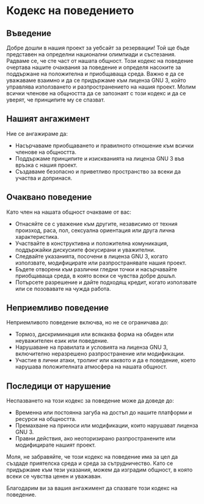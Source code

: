 # Кодекс на поведението

## Въведение

Добре дошли в нашия проект за уебсайт за резервации! Той ще бъде представен на определни национални олимпиади и състезания.
Радваме се, че сте част от нашата общност. Този кодекс на поведение
очертава нашите очаквания за поведение и определя насоките за поддържане на положителна и приобщаваща среда. Важно е да
се уважаваме взаимно и да се придържаме към лиценза GNU 3, който управлява използването и разпространението на нашия
проект. Молим всички членове на общността да се запознаят с този кодекс и да се уверят, че принципите му се спазват.

## Нашият ангажимент

Ние се ангажираме да:

- Насърчаваме приобщаването и правилното отношение към всички членове на общността.
- Поддържаме принципите и изискванията на лиценза GNU 3 във връзка с нашия проект.
- Създаваме безопасно и приветливо пространство за всеки да участва и допринася.

## Очаквано поведение

Като член на нашата общност очакваме от вас:

- Отнасяйте се с уважение към другите, независимо от техния произход, раса, пол, сексуална ориентация или друга лична
  характеристика.
- Участвайте в конструктивна и положителна комуникация, поддържайки дискусиите фокусирани и уважителни.
- Следвайте указанията, посочени в лиценза GNU 3, когато използвате, модифицирате или разпространявате нашия проект.
- Бъдете отворени към различни гледни точки и насърчавайте приобщаваща среда, в която всеки се чувства добре дошъл.
- Потърсете разрешение и дайте подходящ кредит, когато използвате или се позовавате на чужда работа.

## Неприемливо поведение

Неприемливото поведение включва, но не се ограничава до:

- Тормоз, дискриминация или всякаква форма на обиден или неуважителен език или поведение.
- Нарушаване на правилата и условията на лиценза GNU 3, включително неразрешено разпространение или модификации.
- Участие в лични атаки, тролинг или каквото и да е поведение, което нарушава положителната атмосфера на нашата общност.

## Последици от нарушение

Неспазването на този кодекс за поведение може да доведе до:

- Временна или постоянна загуба на достъп до нашите платформи и ресурси на общността.
- Премахване на приноси или модификации, които нарушават лиценза GNU 3.
- Правни действия, ако неоторизирано разпространените или модифицирате нашият проект.

Моля, не забравяйте, че този кодекс на поведение има за цел да създаде приятелска среда и среда за сътрудничество. Като
се придържаме към тези указания, можем да изградим общност, в която всеки се чувства ценен и уважаван.

Благодарим ви за вашия ангажимент да спазвате този кодекс на поведение.